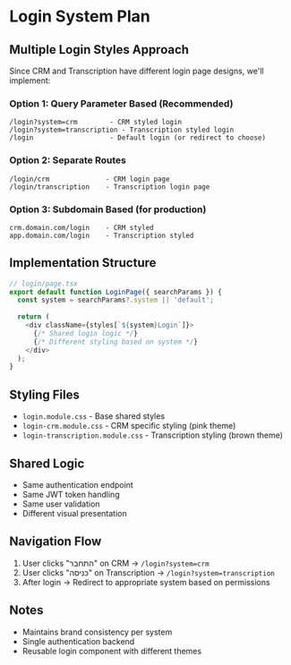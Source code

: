 # Login System Plan

## Multiple Login Styles Approach

Since CRM and Transcription have different login page designs, we'll implement:

### Option 1: Query Parameter Based (Recommended)
```
/login?system=crm        - CRM styled login
/login?system=transcription - Transcription styled login
/login                   - Default login (or redirect to choose)
```

### Option 2: Separate Routes
```
/login/crm              - CRM login page
/login/transcription    - Transcription login page
```

### Option 3: Subdomain Based (for production)
```
crm.domain.com/login    - CRM styled
app.domain.com/login    - Transcription styled
```

## Implementation Structure

```typescript
// login/page.tsx
export default function LoginPage({ searchParams }) {
  const system = searchParams?.system || 'default';
  
  return (
    <div className={styles[`${system}Login`]}>
      {/* Shared login logic */}
      {/* Different styling based on system */}
    </div>
  );
}
```

## Styling Files
- `login.module.css` - Base shared styles
- `login-crm.module.css` - CRM specific styling (pink theme)
- `login-transcription.module.css` - Transcription styling (brown theme)

## Shared Logic
- Same authentication endpoint
- Same JWT token handling
- Same user validation
- Different visual presentation

## Navigation Flow
1. User clicks "התחבר" on CRM → `/login?system=crm`
2. User clicks "כניסה" on Transcription → `/login?system=transcription`
3. After login → Redirect to appropriate system based on permissions

## Notes
- Maintains brand consistency per system
- Single authentication backend
- Reusable login component with different themes